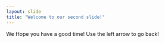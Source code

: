 ```yaml
---
layout: slide
title: "Welcome to our second slide!"
---
```

We Hope you have a good time!
Use the left arrow to go back!
